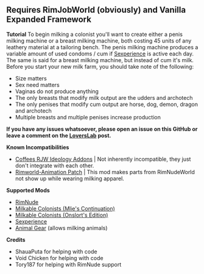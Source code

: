 ﻿## Requires RimJobWorld (obviously) and Vanilla Expanded Framework
**Tutorial**
To begin milking a colonist you'll want to create either a penis milking machine or a breast milking machine, both costing 45 units of any leathery material at a tailoring bench. The penis milking machine produces a variable amount of used condoms / cum if [Sexperience](https://www.loverslab.com/topic/193448-mod-rjw-sexperience-continued/) is active each day. The same is said for a breast milking machine, but instead of cum it's milk. 
Before you start your new milk farm, you should take note of the following:
 - Size matters
 - Sex need matters
 - Vaginas do not produce anything
 - The only breasts that modify milk output are the udders and archotech
 - The only penises that modify cum output are horse, dog, demon, dragon and archotech
 - Multiple breasts and multiple penises increase production

**If you have any issues whatsoever, please open an issue on this GitHub or leave a comment on the [LoversLab](https://www.loverslab.com/topic/198936-milking-machine) post.** 

**Known Incompatibilities**
 - [Coffees RJW Ideology Addons](https://gitgud.io/c0ffeeeeeeee/coffees-rjw-ideology-addons) | Not inherently incompatible, they just don't integrate with each other.
 - [Rimworld-Animation Patch](https://www.loverslab.com/files/file/23398-rimworld-animation-patch/) | This mod makes parts from RimNudeWorld not show up while wearing milking apparel.

**Supported Mods**
 - [RimNude](https://gitgud.io/Tory/rimnude-unofficial)
 - [Milkable Colonists (Mlie's Continuation)](https://steamcommunity.com/sharedfiles/filedetails/?id=2218407878)
 - [Milkable Colonists (Onslort's Edition)](https://gitgud.io/Onslort/rjw-milkable-colonists-biotech/-/tree/master)
 - [Sexperience](https://www.loverslab.com/topic/193448-mod-rjw-sexperience-continued/)
 - [Animal Gear](https://steamcommunity.com/sharedfiles/filedetails/?id=1541438907) (allows milking animals)
 
 **Credits**
 - ShauaPuta for helping with code
 - Void Chicken for helping with code 
 - Tory187 for helping with RimNude support
